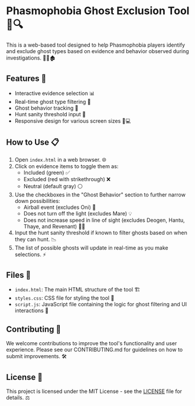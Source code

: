 # Phasmophobia Ghost Exclusion Tool 👻🔍

This is a web-based tool designed to help Phasmophobia players identify and exclude ghost types based on evidence and behavior observed during investigations. 🕵️‍♀️🏚️

## Features 🌟

- Interactive evidence selection 📊
- Real-time ghost type filtering 🔄
- Ghost behavior tracking 👀
- Hunt sanity threshold input 🧠
- Responsive design for various screen sizes 📱💻

## How to Use 📋

1. Open `index.html` in a web browser. 🌐
2. Click on evidence items to toggle them as:
   - Included (green) ✅
   - Excluded (red with strikethrough) ❌
   - Neutral (default gray) ⚪
3. Use the checkboxes in the "Ghost Behavior" section to further narrow down possibilities:
   - Airball event (excludes Oni) 🏀
   - Does not turn off the light (excludes Mare) 💡
   - Does not increase speed in line of sight (excludes Deogen, Hantu, Thaye, and Revenant) 🏃‍♂️
4. Input the hunt sanity threshold if known to filter ghosts based on when they can hunt. 📉
5. The list of possible ghosts will update in real-time as you make selections. ⚡

## Files 📁

- `index.html`: The main HTML structure of the tool 🏗️
- `styles.css`: CSS file for styling the tool 🎨
- `script.js`: JavaScript file containing the logic for ghost filtering and UI interactions 🧠

## Contributing 🤝

We welcome contributions to improve the tool's functionality and user experience. Please see our CONTRIBUTING.md for guidelines on how to submit improvements. 🛠️

## License 📜

This project is licensed under the MIT License - see the [LICENSE](LICENSE.md) file for details. ⚖️